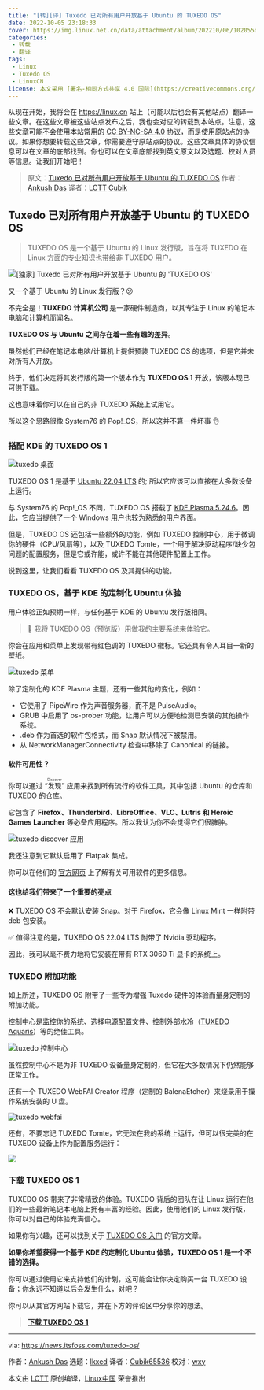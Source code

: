 ```yaml
---
title: "[转][译] Tuxedo 已对所有用户开放基于 Ubuntu 的 TUXEDO OS"
date: 2022-10-05 23:18:33
cover: https://img.linux.net.cn/data/attachment/album/202210/06/102055dv0swm80adcwccgz.jpg
categories:
 - 转载
 - 翻译
tags:
 - Linux
 - Tuxedo OS
 - LinuxCN
license: 本文采用 [署名-相同方式共享 4.0 国际](https://creativecommons.org/licenses/by-sa/4.0/deed.zh) 许可协议，转载请注明出处。
---
```


从现在开始，我将会在 <https://linux.cn> 站上（可能以后也会有其他站点）翻译一些文章。在这些文章被这些站点发布之后，我也会对应的转载到本站点。注意，这些文章可能不会使用本站常用的 [CC BY-NC-SA 4.0](https://creativecommons.org/licenses/by-nc-sa/4.0/deed.zh) 协议，而是使用原站点的协议。如果你想要转载这些文章，你需要遵守原站点的协议。这些文章具体的协议信息可以在文章的底部找到。你也可以在文章底部找到英文原文以及选题、校对人员等信息。让我们开始吧！

> 原文：[Tuxedo 已对所有用户开放基于 Ubuntu 的 TUXEDO OS](https://linux.cn/article-15110-1.html)
> 作者：[Ankush Das](https://news.itsfoss.com/tuxedo-os/)
> 译者：[LCTT](https://linux.cn/lctt/) [Cubik](https://linux.cn/lctt/Cubik65536)

<!-- more -->

## Tuxedo 已对所有用户开放基于 Ubuntu 的 TUXEDO OS

> TUXEDO OS 是一个基于 Ubuntu 的 Linux 发行版，旨在将 TUXEDO 在 Linux 方面的专业知识也带给非 TUXEDO 用户。

![[独家] Tuxedo 已对所有用户开放基于 Ubuntu 的 'TUXEDO OS'][1]

又一个基于 Ubuntu 的 Linux 发行版？😕

不完全是！**TUXEDO 计算机公司** 是一家硬件制造商，以其专注于 Linux 的笔记本电脑和计算机而闻名。

**TUXEDO OS 与 Ubuntu 之间存在着一些有趣的差异**。

虽然他们已经在笔记本电脑/计算机上提供预装 TUXEDO OS 的选项，但是它并未对所有人开放。

终于，他们决定将其发行版的第一个版本作为 **TUXEDO OS 1** 开放，该版本现已可供下载。

这也意味着你可以在自己的非 TUXEDO 系统上试用它。

所以这个思路很像 System76 的 Pop!_OS，所以这并不算一件坏事 👌

### 搭配 KDE 的 TUXEDO OS 1

![tuxedo 桌面][2]

TUXEDO OS 1 是基于 [Ubuntu 22.04 LTS][3] 的; 所以它应该可以直接在大多数设备上运行。

与 System76 的 Pop!_OS 不同，TUXEDO OS 搭载了 [KDE Plasma 5.24.6][4]。因此，它应当提供了一个 Windows 用户也较为熟悉的用户界面。

但是，TUXEDO OS 还包括一些额外的功能，例如 TUXEDO 控制中心，用于微调你的硬件（CPU/风扇等），以及 TUXEDO Tomte，一个用于解决驱动程序/缺少包问题的配置服务，但是它或许能，或许不能在其他硬件配置上工作。

说到这里，让我们看看 TUXEDO OS 及其提供的功能。

### TUXEDO OS，基于 KDE 的定制化 Ubuntu 体验

用户体验正如预期一样，与任何基于 KDE 的 Ubuntu 发行版相同。

> 📣 我将 TUXEDO OS（预览版）用做我的主要系统来体验它。

你会在应用和菜单上发现带有红色调的 TUXEDO 徽标。它还具有令人耳目一新的壁纸。

![tuxedo 菜单][5]

除了定制化的 KDE Plasma 主题，还有一些其他的变化，例如：

* 它使用了 PipeWire 作为声音服务器，而不是 PulseAudio。
* GRUB 中启用了 os-prober 功能，让用户可以方便地检测已安装的其他操作系统。
* .deb 作为首选的软件包格式，而 Snap 默认情况下被禁用。
* 从 NetworkManagerConnectivity 检查中移除了 Canonical 的链接。

#### 软件可用性？

你可以通过 “<ruby>发现<rt>Discover</rt></ruby>” 应用来找到所有流行的软件工具，其中包括 Ubuntu 的仓库和 TUXEDO 的仓库。

它包含了 **Firefox、Thunderbird、LibreOffice、VLC、Lutris 和 Heroic Games Launcher** 等必备应用程序。所以我认为你不会觉得它们很臃肿。

![tuxedo discover 应用][10]

我还注意到它默认启用了 Flatpak 集成。

你可以在他们的 [官方网页][11] 上了解有关可用软件的更多信息。

#### 这也给我们带来了一个重要的亮点

❌ TUXEDO OS 不会默认安装 Snap。对于 Firefox，它会像 Linux Mint 一样附带 deb 包安装。

✅ 值得注意的是，TUXEDO OS 22.04 LTS 附带了 Nvidia 驱动程序。

因此，我可以毫不费力地将它安装在带有 RTX 3060 Ti 显卡的系统上。

### TUXEDO 附加功能

如上所述，TUXEDO OS 附带了一些专为增强 Tuxedo 硬件的体验而量身定制的附加功能。

控制中心是监控你的系统、选择电源配置文件、控制外部水冷（[TUXEDO Aquaris][12]）等的绝佳工具。

![tuxedo 控制中心][13]

虽然控制中心不是为非 TUXEDO 设备量身定制的，但它在大多数情况下仍然能够正常工作。

还有一个 TUXEDO WebFAI Creator 程序（定制的 BalenaEtcher）来烧录用于操作系统安装的 U 盘。

![tuxedo webfai][14]

还有，不要忘记 TUXEDO Tomte，它无法在我的系统上运行，但可以很完美的在 TUXEDO 设备上作为配置服务运行：

![][15]

### 下载 TUXEDO OS 1

TUXEDO OS 带来了非常精致的体验。TUXEDO 背后的团队在让 Linux 运行在他们的一些最新笔记本电脑上拥有丰富的经验。因此，使用他们的 Linux 发行版，你可以对自己的体验充满信心。

如果你有兴趣，还可以找到关于 [TUXEDO OS 入门][16] 的官方文章。

**如果你希望获得一个基于 KDE 的定制化 Ubuntu 体验，TUXEDO OS 1 是一个不错的选择。**

你可以通过使用它来支持他们的计划，这可能会让你决定购买一台 TUXEDO 设备；你永远不知道以后会发生什么，对吧？

你可以从其官方网站下载它，并在下方的评论区中分享你的想法。

> **[下载 TUXEDO OS 1][17]**

--------------------------------------------------------------------------------

via: https://news.itsfoss.com/tuxedo-os/

作者：[Ankush Das][a]
选题：[lkxed][b]
译者：[Cubik65536](https://github.com/Cubik65536)
校对：[wxy](https://github.com/wxy)

本文由 [LCTT](https://github.com/LCTT/TranslateProject) 原创编译，[Linux中国](https://linux.cn/) 荣誉推出

[a]: https://news.itsfoss.com/author/ankush/
[b]: https://github.com/lkxed
[1]: https://news.itsfoss.com/content/images/size/w1200/2022/09/tuxedo-os-1.png
[2]: https://news.itsfoss.com/content/images/2022/09/tuxedo-home.jpg
[3]: https://news.itsfoss.com/ubuntu-22-04-release/
[4]: https://news.itsfoss.com/kde-plasma-5-24-lts-release/
[5]: https://news.itsfoss.com/content/images/2022/09/tuxedo-menu.png
[6]: https://itsfoss.com/properly-theme-kde-plasma/
[7]: https://itsfoss.com/properly-theme-kde-plasma/
[8]: https://itsfoss.com/get-linux-laptops/
[9]: https://itsfoss.com/get-linux-laptops/
[10]: https://news.itsfoss.com/content/images/2022/09/tuxedo-os-repositories.png
[11]: https://www.tuxedocomputers.com/en/Featured-KDEs-outstanding-applications-and-tools.tuxedo
[12]: https://www.tuxedocomputers.com/en/TUXEDO-Aquaris.tuxedo
[13]: https://news.itsfoss.com/content/images/2022/09/tuxedo-os-control-center.png
[14]: https://news.itsfoss.com/content/images/2022/09/tuxedo-webfai.jpg
[15]: https://news.itsfoss.com/content/images/2022/09/tuxedo-tomte.jpg
[16]: https://www.tuxedocomputers.com/en/First-Steps-with-TUXEDO-OS.tuxedo
[17]: https://www.tuxedocomputers.com/os
[18]: https://www.humblebundle.com/books/linux-no-starch-press-books?partner=itsfoss
